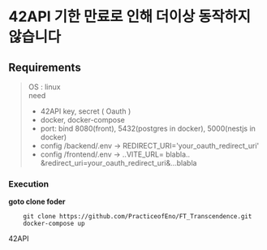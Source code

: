 # 42API 기한 만료로 인해 더이상 동작하지 않습니다
## Requirements
> OS : linux    
> need
> - 42API key, secret ( Oauth )
> - docker, docker-compose  
> - port: bind 8080(front), 5432(postgres in docker), 5000(nestjs in docker)
> - config /backend/.env -> REDIRECT_URI='your_oauth_redirect_uri'  
> - config /frontend/.env -> ..VITE_URL= blabla.. &redirect_uri=your_oauth_redirect_uri&...blabla



### Execution
**goto clone foder**
```
    git clone https://github.com/PracticeofEno/FT_Transcendence.git
    docker-compose up
```

42API

